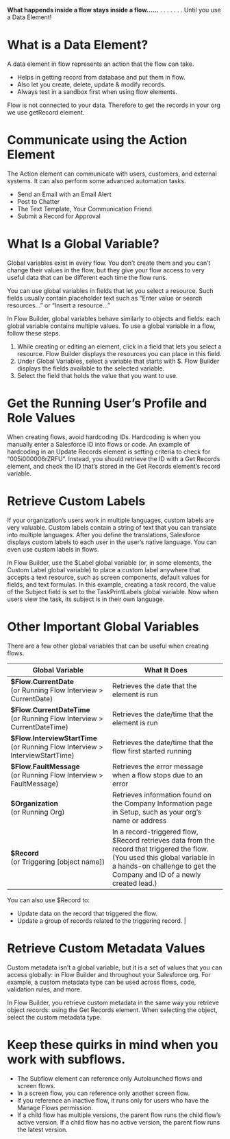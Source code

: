 **What happends inside a flow stays inside a flow......**
.
.
.
.
.
.
.
Until you use a Data Element!
# What is a Data Element?
A data element in flow represents an action that the flow can take.
- Helps in getting record from database and put them in flow.
- Also let you create, delete, update & modify records.
- Always test in a sandbox first when using flow elements.

Flow is not connected to your data. Therefore to get the records in your org we use getRecord element.

# Communicate using the Action Element

The Action element can communicate with users, customers, and external systems. It can also perform some advanced automation tasks.
- Send an Email with an Email Alert
- Post to Chatter
- The Text Template, Your Communication Friend
- Submit a Record for Approval

# What Is a Global Variable?
Global variables exist in every flow. You don’t create them and you can’t change their values in the flow, but they give your flow access to very useful data that can be different each time the flow runs.

You can use global variables in fields that let you select a resource. Such fields usually contain placeholder text such as “Enter value or search resources…” or “Insert a resource…” 

In Flow Builder, global variables behave similarly to objects and fields: each global variable contains multiple values. To use a global variable in a flow, follow these steps.

1. While creating or editing an element, click in a field that lets you select a resource. Flow Builder displays the resources you can place in this field.
2. Under Global Variables, select a variable that starts with $. Flow Builder displays the fields available to the selected variable.
3. Select the field that holds the value that you want to use.

# Get the Running User’s Profile and Role Values
When creating flows, avoid hardcoding IDs. Hardcoding is when you manually enter a Salesforce ID into flows or code. An example of hardcoding in an Update Records element is setting criteria to check for “005i000006rZRFU”. Instead, you should retrieve the ID with a Get Records element, and check the ID that’s stored in the Get Records element’s record variable.

# Retrieve Custom Labels
If your organization’s users work in multiple languages, custom labels are very valuable. Custom labels contain a string of text that you can translate into multiple languages. After you define the translations, Salesforce displays custom labels to each user in the user’s native language. You can even use custom labels in flows.

In Flow Builder, use the $Label global variable (or, in some elements, the Custom Label global variable) to place a custom label anywhere that accepts a text resource, such as screen components, default values for fields, and text formulas. In this example, creating a task record, the value of the Subject field is set to the TaskPrintLabels global variable. Now when users view the task, its subject is in their own language.

# Other Important Global Variables
There are a few other global variables that can be useful when creating flows.

|**Global Variable**|**What It Does**|
|-------------------|----------------|
|**$Flow.CurrentDate** <br> (or Running Flow Interview > CurrentDate)|Retrieves the date that the element is run|
|**$Flow.CurrentDateTime** <br>(or Running Flow Interview > CurrentDateTime)|Retrieves the date/time that the element is run|
|**$Flow.InterviewStartTime**<br>(or Running Flow Interview > InterviewStartTime)|Retrieves the date/time that the flow first started running|
|**$Flow.FaultMessage**<br>(or Running Flow Interview > FaultMessage)|Retrieves the error message when a flow stops due to an error|
|**$Organization**<br>(or Running Org)|Retrieves information found on the Company Information page in Setup, such as your org’s name or address|
|**$Record**<br>(or Triggering [object name])|In a record-triggered flow, $Record retrieves data from the record that triggered the flow. (You used this global variable in a hands-on challenge to get the Company and ID of a newly created lead.)
You can also use $Record to:
- Update data on the record that triggered the flow.
- Update a group of records related to the triggering record.
|

# Retrieve Custom Metadata Values
Custom metadata isn’t a global variable, but it is a set of values that you can access globally: in Flow Builder and throughout your Salesforce org. For example, a custom metadata type can be used across flows, code, validation rules, and more.

In Flow Builder, you retrieve custom metadata in the same way you retrieve object records: using the Get Records element. When selecting the object, select the custom metadata type.

# Keep these quirks in mind when you work with subflows.

- The Subflow element can reference only Autolaunched flows and screen flows.
- In a screen flow, you can reference only another screen flow.
- If you reference an inactive flow, it runs only for users who have the Manage Flows permission.
- If a child flow has multiple versions, the parent flow runs the child flow’s active version. If a child flow has no active version, the parent flow runs the latest version.